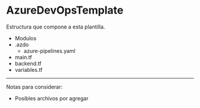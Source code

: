 # AzureDevOpsTemplate

Estructura que compone a esta plantilla.


* Modulos
* .azdo
    * azure-pipelines.yaml
* main.tf
* backend.tf
* variables.tf

------------
Notas para considerar:

- Posibles archivos por agregar


